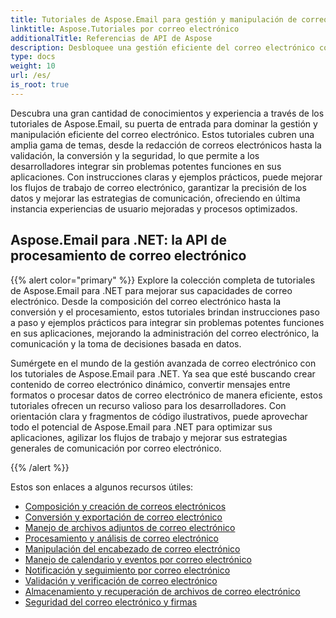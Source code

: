 ```yaml
---
title: Tutoriales de Aspose.Email para gestión y manipulación de correo electrónico
linktitle: Aspose.Tutoriales por correo electrónico
additionalTitle: Referencias de API de Aspose
description: Desbloquee una gestión eficiente del correo electrónico con los tutoriales de Aspose.Email. Desde la composición hasta la seguridad, domine diversos aspectos para mejorar los flujos de trabajo y las experiencias de los usuarios.
type: docs
weight: 10
url: /es/
is_root: true
---
```

Descubra una gran cantidad de conocimientos y experiencia a través de los tutoriales de Aspose.Email, su puerta de entrada para dominar la gestión y manipulación eficiente del correo electrónico. Estos tutoriales cubren una amplia gama de temas, desde la redacción de correos electrónicos hasta la validación, la conversión y la seguridad, lo que permite a los desarrolladores integrar sin problemas potentes funciones en sus aplicaciones. Con instrucciones claras y ejemplos prácticos, puede mejorar los flujos de trabajo de correo electrónico, garantizar la precisión de los datos y mejorar las estrategias de comunicación, ofreciendo en última instancia experiencias de usuario mejoradas y procesos optimizados.

## Aspose.Email para .NET: la API de procesamiento de correo electrónico
{{% alert color="primary" %}}
Explore la colección completa de tutoriales de Aspose.Email para .NET para mejorar sus capacidades de correo electrónico. Desde la composición del correo electrónico hasta la conversión y el procesamiento, estos tutoriales brindan instrucciones paso a paso y ejemplos prácticos para integrar sin problemas potentes funciones en sus aplicaciones, mejorando la administración del correo electrónico, la comunicación y la toma de decisiones basada en datos.

Sumérgete en el mundo de la gestión avanzada de correo electrónico con los tutoriales de Aspose.Email para .NET. Ya sea que esté buscando crear contenido de correo electrónico dinámico, convertir mensajes entre formatos o procesar datos de correo electrónico de manera eficiente, estos tutoriales ofrecen un recurso valioso para los desarrolladores. Con orientación clara y fragmentos de código ilustrativos, puede aprovechar todo el potencial de Aspose.Email para .NET para optimizar sus aplicaciones, agilizar los flujos de trabajo y mejorar sus estrategias generales de comunicación por correo electrónico.

{{% /alert %}}

Estos son enlaces a algunos recursos útiles:
- [Composición y creación de correos electrónicos](./net/email-composition-and-creation/)
- [Conversión y exportación de correo electrónico](./net/email-conversion-and-export/)
- [Manejo de archivos adjuntos de correo electrónico](./net/email-attachment-handling/)
- [Procesamiento y análisis de correo electrónico](./net/email-processing-and-analysis/)
- [Manipulación del encabezado de correo electrónico](./net/email-header-manipulation/)
- [Manejo de calendario y eventos por correo electrónico](./net/email-event-and-calendar-handling/)
- [Notificación y seguimiento por correo electrónico](./net/email-notification-and-tracking/)
- [Validación y verificación de correo electrónico](./net/email-validation-and-verification/)
- [Almacenamiento y recuperación de archivos de correo electrónico](./net/email-file-storage-and-retrieval/)
- [Seguridad del correo electrónico y firmas](./net/email-security-and-signatures/)